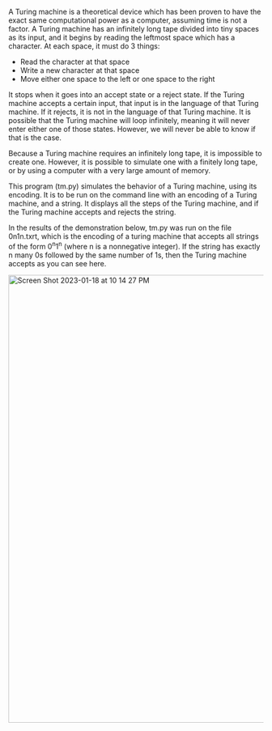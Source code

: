 A Turing machine is a theoretical device which has been proven to have the exact same computational power as a computer, assuming time is not a factor. 
A Turing machine has an infinitely long tape divided into tiny spaces as its input, and it begins by reading the leftmost space which has a character. At each space, it must do 3 things:
- Read the character at that space
- Write a new character at that space
- Move either one space to the left or one space to the right

It stops when it goes into an accept state or a reject state. If the Turing machine accepts a certain input, that input is in the language of that Turing machine. If it rejects, it is not in the language of that Turing machine. It is possible that the Turing machine will loop infinitely, meaning it will never enter either one of those states. However, we will never be able to know if that is the case.

Because a Turing machine requires an infinitely long tape, it is impossible to create one. However, it is possible to simulate one with a finitely long tape, or by using a computer with a very large amount of memory.

This program (tm.py) simulates the behavior of a Turing machine, using its encoding. It is to be run on the command line with an encoding of a Turing machine, and a string. It displays all the steps of the Turing machine, and if the Turing machine accepts and rejects the string.

In the results of the demonstration below, tm.py was run on the file 0n1n.txrt, which is the encoding of a turing machine that accepts all strings of the form 0<sup>n</sup>1<sup>n</sup> (where n is a nonnegative integer). If the string has exactly n many 0s followed by the same number of 1s, then the Turing machine accepts as you can see here.

<img width="885" alt="Screen Shot 2023-01-18 at 10 14 27 PM" src="https://user-images.githubusercontent.com/76747943/213348299-fecb020d-ff1d-43fe-8ed4-fbfb42f0bf6e.png">
